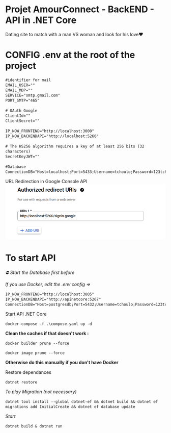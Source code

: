 # Projet AmourConnect - BackEND - API in .NET Core

Dating site to match with a man VS woman and look for his love❤️

# CONFIG .env at the root of the project

```
#identifier for mail
EMAIL_USER=""
EMAIL_MDP=""
SERVICE="smtp.gmail.com"
PORT_SMTP="465"

# OAuth Google
ClientId=""
ClientSecret=""

IP_NOW_FRONTEND="http://localhost:3000"
IP_NOW_BACKENDAPI="http://localhost:5266"

# The HS256 algorithm requires a key of at least 256 bits (32 characters)
SecretKeyJWT=""

#Database
ConnectionDB="Host=localhost;Port=5433;Username=tchoulo;Password=123tchoulo123;Database=amourconnect_dev;"
```

URL Redirection in Google Console API
![Alt Text](./api_google_redirect_config_credentials.png "Config Google OAuth")

# To start API

*⛔ Start the Database first before*


*If you use Docker, edit the .env config =>*

```
IP_NOW_FRONTEND="http://localhost:3005"
IP_NOW_BACKENDAPI="http://apinetcore:5267"
ConnectionDB="Host=postgresdb;Port=5432;Username=tchoulo;Password=123tchoulo123;Database=amourconnect_dev;"
```

Start API .NET Core
```
docker-compose -f .\compose.yaml up -d
```

**Clean the caches if that doesn't work :**

```
docker builder prune --force
```

```
docker image prune --force
```

**Otherwise do this manually if you don't have Docker**

Restore dependances
```
dotnet restore
```

*To play Migration (not necessary)*
```
dotnet tool install --global dotnet-ef && dotnet build && dotnet ef migrations add InitialCreate && dotnet ef database update
```

*Start*
```
dotnet build & dotnet run
```
